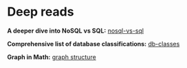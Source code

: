 # Deep reads

**A deeper dive into NoSQL vs SQL:** [nosql-vs-sql](https://www.mongodb.com/resources/basics/databases/nosql-explained/nosql-vs-sql)

**Comprehensive list of database classifications:** [db-classes](https://en.wikipedia.org/wiki/Database#Classification)

**Graph in Math:** [graph structure](https://en.wikipedia.org/wiki/Graph_(abstract_data_type))
